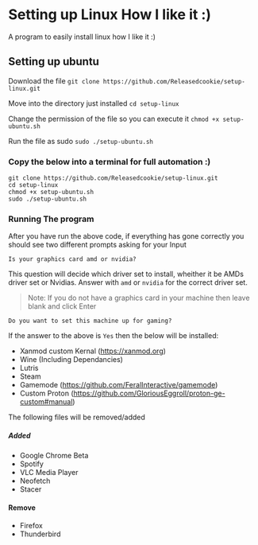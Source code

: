 # Setting up Linux How I like it :)
A program to easily install linux how I like it :)


## Setting up ubuntu
Download the file
`git clone https://github.com/Releasedcookie/setup-linux.git`

Move into the directory just installed
`cd setup-linux`

Change the permission of the file so you can execute it
`chmod +x setup-ubuntu.sh`

Run the file as sudo
`sudo ./setup-ubuntu.sh`

### Copy the below into a terminal for full automation :)

```
git clone https://github.com/Releasedcookie/setup-linux.git
cd setup-linux
chmod +x setup-ubuntu.sh
sudo ./setup-ubuntu.sh
```

### Running The program
After you have run the above code, if everything has gone correctly you should see two different prompts asking for your Input

`Is your graphics card amd or nvidia?`

This question will decide which driver set to install, wheither it be AMDs driver set or Nvidias. Answer with `amd` or `nvidia` for the correct driver set.

> Note: If you do not have a graphics card in your machine then leave blank and click Enter

`Do you want to set this machine up for gaming?`

If the answer to the above is `Yes` then the below will be installed:
- Xanmod custom Kernal (https://xanmod.org)
- Wine (Including Dependancies)
- Lutris
- Steam
- Gamemode (https://github.com/FeralInteractive/gamemode)
- Custom Proton (https://github.com/GloriousEggroll/proton-ge-custom#manual)



The following files will be removed/added
##### Added
- Google Chrome Beta
- Spotify
- VLC Media Player
- Neofetch
- Stacer

#### Remove
- Firefox
- Thunderbird
